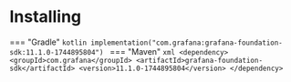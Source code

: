 # Installing

=== "Gradle"
    ```kotlin
    implementation("com.grafana:grafana-foundation-sdk:11.1.0-1744895804")
    ```
=== "Maven"
    ```xml
    <dependency>
        <groupId>com.grafana</groupId>
        <artifactId>grafana-foundation-sdk</artifactId>
        <version>11.1.0-1744895804</version>
    </dependency>
    ```
